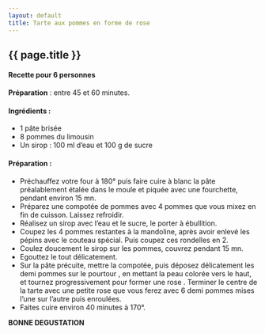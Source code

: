 ```yaml
---
layout: default
title: Tarte aux pommes en forme de rose
---
```


## {{ page.title }}

#### Recette pour 6 personnes

**Préparation** : entre 45 et 60 minutes.

#### Ingrédients :

* 1 pâte brisée
* 8 pommes du limousin
* Un sirop : 100 ml d’eau et 100 g de sucre

#### Préparation :

* Préchauffez votre four à 180° puis faire cuire à blanc la pâte préalablement étalée dans le moule et piquée avec une fourchette, pendant environ 15 mn.
* Préparez une compotée de pommes avec 4 pommes que vous mixez en fin de cuisson. Laissez refroidir.
* Réalisez un sirop avec l’eau et le sucre, le porter à ébullition.
* Coupez les 4 pommes restantes à la mandoline, après avoir enlevé les pépins avec le couteau spécial. Puis coupez ces rondelles en 2.
* Coulez doucement le sirop sur les pommes, couvrez pendant 15 mn.
* Egouttez le tout délicatement. 
* Sur la pâte précuite, mettre la compotée, puis déposez délicatement les demi pommes sur le pourtour , en mettant la peau colorée vers le haut, et tournez progressivement pour former une rose . Terminer le centre de la tarte avec une petite rose que vous ferez avec 6 demi pommes mises l’une sur l’autre puis enroulées.
* Faites cuire environ 40 minutes à 170°.

**BONNE DEGUSTATION**
